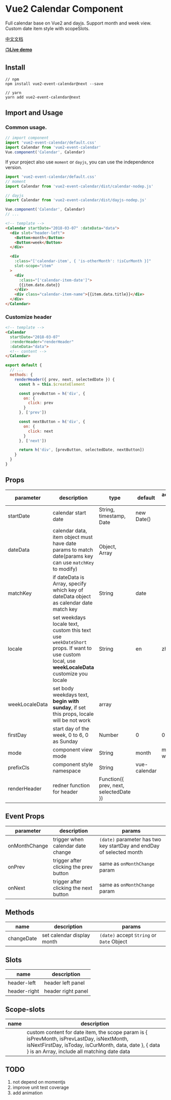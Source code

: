 # Vue2 Calendar Component

Full calendar base on Vue2 and dayjs. Support month and week view. Custom date item style with scopeSlots.

[中文文档](https://github.com/kitwon/vue2-event-calendar/blob/master/README-CN.md)

[📺**Live demo**](https://kitwon.github.io/vue2-event-calendar/)

## Install

```shell
// npm
npm install vue2-event-calendar@next --save

// yarn
yarn add vue2-event-calendar@next
```

## Import and Usage

### Common usage.

```javascript
// import component
import 'vue2-event-calendar/default.css'
import Calendar from 'vue2-event-calendar'
Vue.component('Calendar', Calendar)
```

If your project also use `moment` or `dayjs`, you can use the independence version.

```javascript
import 'vue2-event-calendar/default.css'
// moment
import Calendar from 'vue2-event-calendar/dist/calendar-nodep.js'

// dayjs
import Calendar from 'vue2-event-calendar/dist/dayjs-nodep.js'

Vue.component('Calendar', Calendar)
// ...
```

```html
<!-- template -->
<Calendar startDate="2018-03-07" :dateData="data">
  <div slot="header-left">
    <Button>month</Button>
    <Button>week</Button>
  </div>

  <div
    :class="['calendar-item', { 'is-otherMonth': !isCurMonth }]"
    slot-scope="item"
  >
    <div
      :class="['calendar-item-date']">
      {{item.date.date}}
    </div>
    <div class="calendar-item-name">{{item.data.title}}</div>
  </div>
</Calendar>
```

### Customize header

```html
<!-- template -->
<Calendar
  startDate="2018-03-07"
  :renderHeader="renderHeader"
  :dateData="data">
  <!-- content -->
</Calendar>
```

```javascript
export default {
  // ...
  methods: {
    renderHeader({ prev, next, selectedDate }) {
      const h = this.$createElement

      const prevButton = h('div', {
        on: {
          click: prev
        }
      }, ['prev'])

      const nextButton = h('div', {
        on: {
          click: next
        }
      }, ['next'])

      return h('div', [prevButton, selectedDate, nextButton])
    }
  }
}
```

## Props

| parameter      | description                                                                                                                                    | type                                   | default      | acceptable value |
| -------------- | ---------------------------------------------------------------------------------------------------------------------------------------------- | -------------------------------------- | ------------ | ---------------- |
| startDate      | calendar start date                                                                                                                            | String, timestamp, Date                | new Date()   |                  |
| dateData       | calendar data, item object must have date params to match date(params key can use `matchKey` to modify)                                        | Object, Array                          |              |                  |
| matchKey       | if dateData is Array, specify which key of dateData object as calendar date match key                                                          | String                                 | date         |                  |
| locale         | set weekdays locale text, custom this text use `weekDateShort` props. If want to use custom local, use **weekLocaleData** customize you locale | String                                 | en           | zh-cn, en        |
| weekLocaleData | set body weekdays text, **begin with sunday**, if set this props, locale will be not work                                                      | array                                  |              |                  |
| firstDay       | start day of the week, 0 to 6, 0 as Sunday                                                                                                     | Number                                 | 0            | 0 - 6            |
| mode           | component view mode                                                                                                                            | String                                 | month        | month, week      |
| prefixCls      | component style namespace                                                                                                                      | String                                 | vue-calendar |                  |
| renderHeader   | redner function for header                                                                                                                     | Function({ prev, next, selectedDate }) |              |

## Event Props

| parameter     | description                            | params                                                               |
| ------------- | -------------------------------------- | -------------------------------------------------------------------- |
| onMonthChange | trigger when calendar date change      | `(date)` parameter has two key startDay and endDay of selected month |
| onPrev        | trigger after clicking the prev button | same as `onMonthChange` param                                        |
| onNext        | trigger after clicking the next button | same as `onMonthChange` param                                        |

## Methods

| name       | description                | params                                    |
| ---------- | -------------------------- | ----------------------------------------- |
| changeDate | set calendar display month | `(date)` accept `String` or `Date` Object |

## Slots

| name         | description        |
| ------------ | ------------------ |
| header-left  | header left panel  |
| header-right | header right panel |

## Scope-slots

| name | description                                                                                                                                                                                         |
| ---- | --------------------------------------------------------------------------------------------------------------------------------------------------------------------------------------------------- |
|      | custom content for date item, the scope param is { isPrevMonth, isPrevLastDay, isNextMonth, isNextFirstDay, isToday, isCurMonth, data, date }, { data } is an Array, include all matching date data |

## TODO

1.  not depend on momentjs
2.  improve unit test coverage
3.  add animation

